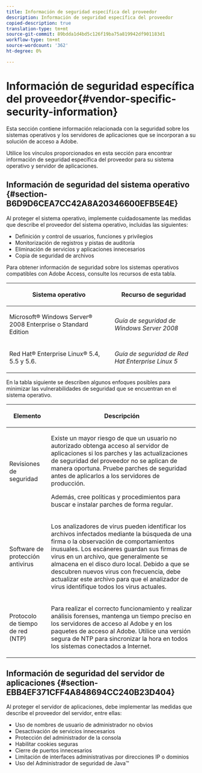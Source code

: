 ```yaml
---
title: Información de seguridad específica del proveedor
description: Información de seguridad específica del proveedor
copied-description: true
translation-type: tm+mt
source-git-commit: 89bdda1d4bd5c126f19ba75a819942df901183d1
workflow-type: tm+mt
source-wordcount: '362'
ht-degree: 0%

---
```



# Información de seguridad específica del proveedor{#vendor-specific-security-information}

Esta sección contiene información relacionada con la seguridad sobre los sistemas operativos y los servidores de aplicaciones que se incorporan a su solución de acceso a Adobe.

Utilice los vínculos proporcionados en esta sección para encontrar información de seguridad específica del proveedor para su sistema operativo y servidor de aplicaciones.

## Información de seguridad del sistema operativo {#section-B6D9D6CEA7CC42A8A20346600EFB5E4E}

Al proteger el sistema operativo, implemente cuidadosamente las medidas que describe el proveedor del sistema operativo, incluidas las siguientes:

* Definición y control de usuarios, funciones y privilegios
* Monitorización de registros y pistas de auditoría
* Eliminación de servicios y aplicaciones innecesarios
* Copia de seguridad de archivos

Para obtener información de seguridad sobre los sistemas operativos compatibles con Adobe Access, consulte los recursos de esta tabla.

<table frame="all" colsep="1" rowsep="1" class="+ topic/table adobe-d/table " id="table-ugl-kjz-n4"> 
 <thead class="- topic/thead "> 
  <tr rowsep="1" class="- topic/row "> 
   <th colname="1" class="- topic/entry entry"> <p class="- topic/p ">Sistema operativo </p> </th> 
   <th colname="2" class="- topic/entry entry"> <p class="- topic/p ">Recurso de seguridad </p> </th> 
  </tr> 
 </thead>
 <tbody class="- topic/tbody "> 
  <tr rowsep="1" class="- topic/row "> 
   <td colname="1" class="- topic/entry "> <p class="- topic/p ">Microsoft® Windows Server® 2008 Enterprise o Standard Edition </p> </td> 
   <td colname="2" class="- topic/entry "> <p class="- topic/p "><i class="+ topic/ph hi-d/i ">Guía de seguridad de Windows Server 2008</i> </p> </td> 
  </tr> 
  <tr rowsep="0" class="- topic/row "> 
   <td colname="1" class="- topic/entry "> <p class="- topic/p ">Red Hat® Enterprise Linux® 5.4, 5.5 y 5.6. </p> </td> 
   <td colname="2" class="- topic/entry "> <p class="- topic/p "><i class="+ topic/ph hi-d/i ">Guía de seguridad de Red Hat Enterprise Linux 5</i> </p> </td> 
  </tr> 
 </tbody> 
</table>

En la tabla siguiente se describen algunos enfoques posibles para minimizar las vulnerabilidades de seguridad que se encuentran en el sistema operativo.

<table frame="all" colsep="1" rowsep="1" class="+ topic/table adobe-d/table " id="table-whl-kjz-n4"> 
 <thead class="- topic/thead "> 
  <tr rowsep="1" class="- topic/row "> 
   <th colname="1" class="- topic/entry entry"> <p class="- topic/p ">Elemento </p> </th> 
   <th colname="2" class="- topic/entry entry"> <p class="- topic/p ">Descripción </p> </th> 
  </tr> 
 </thead>
 <tbody class="- topic/tbody "> 
  <tr rowsep="1" class="- topic/row "> 
   <td colname="1" class="- topic/entry "> <p class="- topic/p ">Revisiones de seguridad </p> </td> 
   <td colname="2" class="- topic/entry "> <p class="- topic/p ">Existe un mayor riesgo de que un usuario no autorizado obtenga acceso al servidor de aplicaciones si los parches y las actualizaciones de seguridad del proveedor no se aplican de manera oportuna. Pruebe parches de seguridad antes de aplicarlos a los servidores de producción. </p> <p class="- topic/p ">Además, cree políticas y procedimientos para buscar e instalar parches de forma regular. </p> </td> 
  </tr> 
  <tr rowsep="1" class="- topic/row "> 
   <td colname="1" class="- topic/entry "> <p class="- topic/p ">Software de protección antivirus </p> </td> 
   <td colname="2" class="- topic/entry "> <p class="- topic/p ">Los analizadores de virus pueden identificar los archivos infectados mediante la búsqueda de una firma o la observación de comportamientos inusuales. Los escáneres guardan sus firmas de virus en un archivo, que generalmente se almacena en el disco duro local. Debido a que se descubren nuevos virus con frecuencia, debe actualizar este archivo para que el analizador de virus identifique todos los virus actuales. </p> </td> 
  </tr> 
  <tr rowsep="0" class="- topic/row "> 
   <td colname="1" class="- topic/entry "> <p class="- topic/p ">Protocolo de tiempo de red (NTP) </p> </td> 
   <td colname="2" class="- topic/entry "> <p class="- topic/p ">Para realizar el correcto funcionamiento y realizar análisis forenses, mantenga un tiempo preciso en los servidores de acceso al Adobe y en los paquetes de acceso al Adobe. Utilice una versión segura de NTP para sincronizar la hora en todos los sistemas conectados a Internet. </p> </td> 
  </tr> 
 </tbody> 
</table>

## Información de seguridad del servidor de aplicaciones {#section-EBB4EF371CFF4A848694CC240B23D404}

Al proteger el servidor de aplicaciones, debe implementar las medidas que describe el proveedor del servidor, entre ellas:

* Uso de nombres de usuario de administrador no obvios
* Desactivación de servicios innecesarios
* Protección del administrador de la consola
* Habilitar cookies seguras
* Cierre de puertos innecesarios
* Limitación de interfaces administrativas por direcciones IP o dominios
* Uso del Administrador de seguridad de Java™

